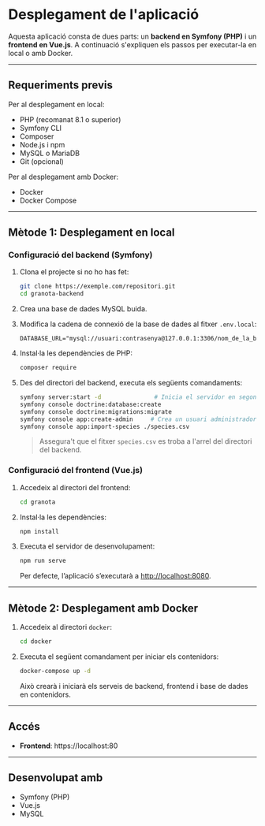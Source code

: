 # Desplegament de l'aplicació

Aquesta aplicació consta de dues parts: un **backend en Symfony (PHP)** i un **frontend en Vue.js**. A continuació s'expliquen els passos per executar-la en local o amb Docker.

---

## Requeriments previs

Per al desplegament en local:

- PHP (recomanat 8.1 o superior)
- Symfony CLI
- Composer
- Node.js i npm
- MySQL o MariaDB
- Git (opcional)

Per al desplegament amb Docker:

- Docker
- Docker Compose

---

## Mètode 1: Desplegament en local

### Configuració del backend (Symfony)

1. Clona el projecte si no ho has fet:

   ```bash
   git clone https://exemple.com/repositori.git
   cd granota-backend
   ```

2. Crea una base de dades MySQL buida.

3. Modifica la cadena de connexió de la base de dades al fitxer `.env.local`:

   ```env
   DATABASE_URL="mysql://usuari:contrasenya@127.0.0.1:3306/nom_de_la_base_de_dades"
   ```
4. Instal·la les dependències de PHP:
   ```bash
   composer require
   ```  
5. Des del directori del backend, executa els següents comandaments:

   ```bash
   symfony server:start -d               # Inicia el servidor en segon pla
   symfony console doctrine:database:create
   symfony console doctrine:migrations:migrate
   symfony console app:create-admin     # Crea un usuari administrador
   symfony console app:import-species ./species.csv
   ```

   > Assegura't que el fitxer `species.csv` es troba a l'arrel del directori del backend.

### Configuració del frontend (Vue.js)

1. Accedeix al directori del frontend:

   ```bash
   cd granota
   ```

2. Instal·la les dependències:

   ```bash
   npm install
   ```

3. Executa el servidor de desenvolupament:

   ```bash
   npm run serve
   ```

   Per defecte, l’aplicació s’executarà a [http://localhost:8080](http://localhost:8080).

---

## Mètode 2: Desplegament amb Docker

1. Accedeix al directori `docker`:

   ```bash
   cd docker
   ```

2. Executa el següent comandament per iniciar els contenidors:

   ```bash
   docker-compose up -d
   ```

   Això crearà i iniciarà els serveis de backend, frontend i base de dades en contenidors.

---

## Accés

- **Frontend**: https://localhost:80  
---


## Desenvolupat amb

- Symfony (PHP)
- Vue.js
- MySQL
